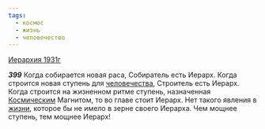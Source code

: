 ```yaml
---
tags:
  - космос
  - жизнь
  - человечество
---
```


[Иерархия 1931г](https://127.0.0.1:4002/agni/1931)

___399___
Когда собирается новая раса, Собиратель есть Иерарх. Когда строится новая ступень для [человечества](../../../tags/#человечество), Строитель есть Иерарх. Когда строится на жизненном ритме ступень, назначенная [Космическим](../../../tags/#космос) Магнитом, то во главе стоит Иерарх. Нет такого явления в [жизни](../../../tags/#жизнь), которое бы не имело в зерне своего Иерарха. Чем мощнее ступень, тем мощнее Иерарх!   

   

